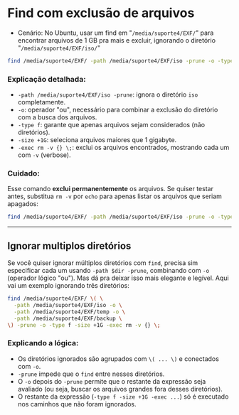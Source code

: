 # Find com exclusão de arquivos

- Cenário:
No Ubuntu, usar um find em "`/media/suporte4/EXF/`" para encontrar arquivos de 1 GB pra mais e excluir, ignorando o diretório "`/media/suporte4/EXF/iso/`"

```bash
find /media/suporte4/EXF/ -path /media/suporte4/EXF/iso -prune -o -type f -size +1G -exec rm -v {} \;
```

### Explicação detalhada:

- `-path /media/suporte4/EXF/iso -prune`: ignora o diretório `iso` completamente.
- `-o`: operador "ou", necessário para combinar a exclusão do diretório com a busca dos arquivos.
- `-type f`: garante que apenas arquivos sejam considerados (não diretórios).
- `-size +1G`: seleciona arquivos maiores que 1 gigabyte.
- `-exec rm -v {} \;`: exclui os arquivos encontrados, mostrando cada um com `-v` (verbose).

### Cuidado:

Esse comando **exclui permanentemente** os arquivos. Se quiser testar antes, substitua `rm -v` por `echo` para apenas listar os arquivos que seriam apagados:

```bash
find /media/suporte4/EXF/ -path /media/suporte4/EXF/iso -prune -o -type f -size +1G -exec echo {} \;
```
___

## Ignorar multiplos diretórios

Se você quiser ignorar múltiplos diretórios com `find`, precisa sim especificar cada um usando `-path $dir -prune`, combinando com `-o` (operador lógico "ou"). Mas dá pra deixar isso mais elegante e legível. Aqui vai um exemplo ignorando três diretórios:

```bash
find /media/suporte4/EXF/ \( \
  -path /media/suporte4/EXF/iso -o \
  -path /media/suporte4/EXF/temp -o \
  -path /media/suporte4/EXF/backup \
\) -prune -o -type f -size +1G -exec rm -v {} \;
```

### Explicando a lógica:
- Os diretórios ignorados são agrupados com `\( ... \)` e conectados com `-o`.
- `-prune` impede que o `find` entre nesses diretórios.
- O `-o` depois do `-prune` permite que o restante da expressão seja avaliado (ou seja, buscar os arquivos grandes fora desses diretórios).
- O restante da expressão (`-type f -size +1G -exec ...`) só é executado nos caminhos que não foram ignorados.


